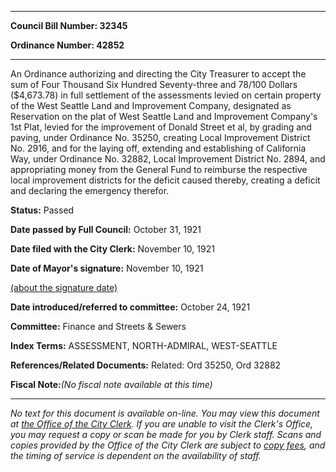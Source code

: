 

********

**Council Bill Number: 32345**
   
**Ordinance Number: 42852**
********

 An Ordinance authorizing and directing the City Treasurer to accept the sum of Four Thousand Six Hundred Seventy-three and 78/100 Dollars ($4,673.78) in full settlement of the assessments levied on certain property of the West Seattle Land and Improvement Company, designated as Reservation on the plat of West Seattle Land and Improvement Company's 1st Plat, levied for the improvement of Donald Street et al, by grading and paving, under Ordinance No. 35250, creating Local Improvement District No. 2916, and for the laying off, extending and establishing of California Way, under Ordinance No. 32882, Local Improvement District No. 2894, and appropriating money from the General Fund to reimburse the respective local improvement districts for the deficit caused thereby, creating a deficit and declaring the emergency therefor.

**Status:** Passed
   
**Date passed by Full Council:** October 31, 1921
   
**Date filed with the City Clerk:** November 10, 1921
   
**Date of Mayor's signature:** November 10, 1921
   
[(about the signature date)](/~public/approvaldate.htm)
   
   
   
**Date introduced/referred to committee:** October 24, 1921
   
**Committee:** Finance and Streets & Sewers
   
   
**Index Terms:** ASSESSMENT, NORTH-ADMIRAL, WEST-SEATTLE

**References/Related Documents:** Related: Ord 35250, Ord 32882

**Fiscal Note:**_(No fiscal note available at this time)_
********

_No text for this document is available on-line. You may view this document at [the Office of the City Clerk](http://www.seattle.gov/leg/clerk/contactUs.htm). If you are unable to visit the Clerk's Office, you may request a copy or scan be made for you by Clerk staff. Scans and copies provided by the Office of the City Clerk are subject to [copy fees](http://clerk.seattle.gov/~public/clerkfees.htm), and the timing of service is dependent on the availability of staff._

